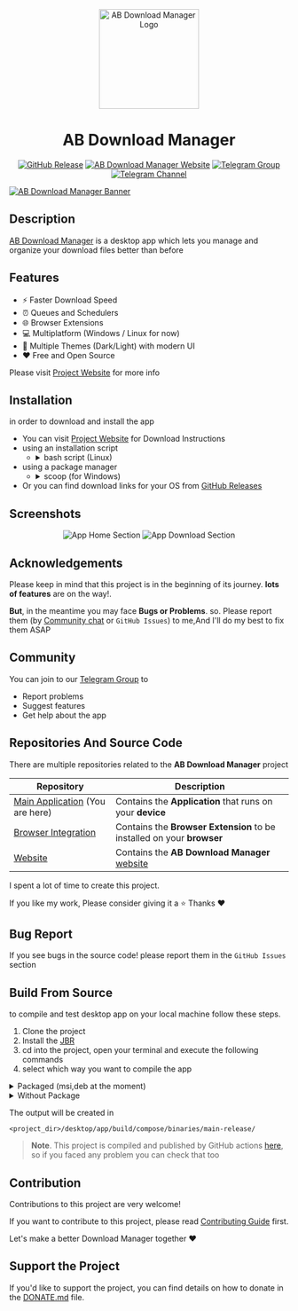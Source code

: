 <div align="center">
  <a href="https://abdownloadmanager.com" target="_blank">
    <img width="180" src="assets/logo/app_logo_with_background.svg" alt="AB Download Manager Logo">
  </a>
</div>
<h1 align="center">AB Download Manager</h1>
<p align="center">
    <a href="https://github.com/amir1376/ab-download-manager/releases/latest"><img alt="GitHub Release" src="https://img.shields.io/github/v/release/amir1376/ab-download-manager?color=greenlight&label=latest%20release"></a>
    <a href="https://t.me/abdownloadmanager"><img alt="AB Download Manager Website" src="https://img.shields.io/badge/project-website-purple?&labelColor=gray"></a>
    <a href="https://t.me/abdownloadmanager_discussion"><img alt="Telegram Group" src="https://img.shields.io/badge/Telegram-Group-blue?logo=telegram&labelColor=gray"></a>
    <a href="https://t.me/abdownloadmanager"><img alt="Telegram Channel" src="https://img.shields.io/badge/Telegram-Channel-blue?logo=telegram&labelColor=gray"></a>
</p>

<a href="https://abdownloadmanager.com" target="_blank">
    <img alt="AB Download Manager Banner" src="assets/banners/app_banner.png"/>
</a>


## Description

[AB Download Manager](https://abdownloadmanager.com) is a desktop app which lets you manage and organize your download files better than before

## Features

- ⚡️ Faster Download Speed
- ⏰ Queues and Schedulers
- 🌐 Browser Extensions
- 💻 Multiplatform (Windows / Linux for now)
- 🌙 Multiple Themes (Dark/Light) with modern UI
- ❤️ Free and Open Source

Please visit [Project Website](https://abdownloadmanager.com) for more info

## Installation

in order to download and install the app

- You can visit [Project Website](https://abdownloadmanager.com) for Download Instructions
- using an installation script
  - <details>
    <summary>bash script (Linux)</summary>

    you can run this to install or update existing installed version
    ```bash
    curl -fsSL https://raw.githubusercontent.com/amir1376/ab-download-manager/master/scripts/install.sh | bash
    ```

    </details>
- using a package manager
  - <details>
    <summary>scoop (for Windows)</summary>

    ```bash
    scoop install extras/abdownloadmanager
    ```

    </details>
- Or you can find download links for your OS
  from [GitHub Releases](https://github.com/amir1376/ab-download-manager/releases/latest)


## Screenshots

<div align="center">
<picture>
  <source media="(prefers-color-scheme: dark)" srcset="./assets/screenshots/app-home_dark.png">
  <source media="(prefers-color-scheme: light)" srcset="./assets/screenshots/app-home_light.png">
  <img alt="App Home Section" src="./assets/screenshots/app-home_dark.png">
</picture>

<picture>
  <source media="(prefers-color-scheme: dark)" srcset="./assets/screenshots/app-download_dark.png">
  <source media="(prefers-color-scheme: light)" srcset="./assets/screenshots/app-download_light.png">
  <img alt="App Download Section" src="./assets/screenshots/app-download_dark.png">
</picture>
</div>

## Acknowledgements

Please keep in mind that this project is in the beginning of its journey.
**lots of features** are on the way!. 

**But**, in the meantime you may face **Bugs or Problems**. so.
Please report them (by [Community chat](#community) or `GitHub Issues`) to me,And I'll do my best to fix them ASAP

## Community

You can join to our [Telegram Group](https://t.me/abdownloadmanager_discussion) to

- Report problems
- Suggest features
- Get help about the app

## Repositories And Source Code

There are multiple repositories related to the **AB Download Manager** project

| Repository                                                                                 | Description                                                                   |
|--------------------------------------------------------------------------------------------|-------------------------------------------------------------------------------|
| [Main Application](https://github.com/amir1376/ab-download-manager) (You are here)         | Contains the  **Application** that runs on your  **device**                   |
| [Browser Integration](https://github.com/amir1376/ab-download-manager-browser-integration) | Contains the **Browser Extension** to be installed on your  **browser**       |
| [Website](https://github.com/amir1376/ab-download-manager-website)                         | Contains the **AB Download Manager** [website](https://abdownloadmanager.com) |

I spent a lot of time to create this project.

If you like my work, Please consider giving it a ⭐ Thanks ❤️

## Bug Report

If you see bugs in the source code! please report them in the `GitHub Issues` section

## Build From Source

to compile and test desktop app on your local machine
follow these steps.

1. Clone the project
2. Install the [JBR](https://github.com/JetBrains/JetBrainsRuntime/releases)
3. cd into the project, open your terminal and execute the following commands
4. select which way you want to compile the app
<details>
<summary>Packaged (msi,deb at the moment)</summary>

```bash
./gradlew

./gradlew packageReleaseDistributionForCurrentOS
```

This will create an installer package for your **current OS**, so you can install it on your own

>Note: you will get error if your OS does not support any of above package types in this case you should compile it `without packaging`

</details>

<details>
<summary>Without Package</summary>

In case you don't want to package it or your OS does not support those package types you can use this command to compile the app without packaging it
```bash
./gradlew

./gradle createReleaseDistributable
```
It will create an output folder

>NOTE: this is not packaged you may package it yourself manually, or just simply run it!

>I suggest you to move the output somewhere else if you want to run it directly

</details>

The output will be created in

```
<project_dir>/desktop/app/build/compose/binaries/main-release/
```


> **Note**. This project is compiled and published by GitHub actions [here](./.github/workflows/publish.yml), so if you
> faced any problem you can check that too

## Contribution

Contributions to this project are very welcome!

If you want to contribute to this project, please read [Contributing Guide](CONTRIBUTING.md) first.

Let's make a better Download Manager together ❤️

## Support the Project

If you'd like to support the project, you can find details on how to donate in the [DONATE.md](DONATE.md) file.